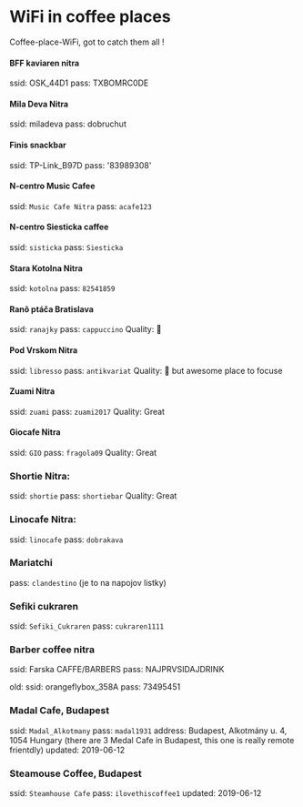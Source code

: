 # WiFi in coffee places

Coffee-place-WiFi, got to catch them all !

#### BFF kaviaren nitra

ssid: OSK_44D1
pass: TXBOMRC0DE

#### Mila Deva Nitra

ssid: miladeva
pass: dobruchut


#### Finis snackbar

ssid: TP-Link_B97D
pass: '83989308'

#### N-centro Music Cafee

ssid: `Music Cafe Nitra`
pass: `acafe123`

#### N-centro Siesticka caffee

ssid: `sisticka`
pass: `Siesticka`

#### Stara Kotolna Nitra

ssid: `kotolna`
pass: `82541859`


#### Ranô ptáča Bratislava

ssid: `ranajky`
pass: `cappuccino`
Quality: :poop:

#### Pod Vrskom Nitra

ssid: `libresso`
pass: `antikvariat`
Quality: :poop: but awesome place to focuse

#### Zuami Nitra

ssid: `zuami`
pass: `zuami2017`
Quality: Great

#### Giocafe Nitra

ssid: `GIO`
pass: `fragola09`
Quality: Great

### Shortie Nitra:

ssid: `shortie`
pass: `shortiebar`
Quality: Great

### Linocafe Nitra:

ssid: `linocafe`
pass: `dobrakava`

### Mariatchi

pass: `clandestino` (je to na napojov listky)

### Sefiki cukraren

ssid: `Sefiki_Cukraren`
pass: `cukraren1111`


### Barber coffee nitra

ssid: Farska CAFFE/BARBERS
pass: NAJPRVSIDAJDRINK

old:
  ssid: orangeflybox_358A
  pass: 73495451

### Madal Cafe, Budapest

ssid: `Madal_Alkotmany`
pass: `madal1931`
address: Budapest, Alkotmány u. 4, 1054 Hungary (there are 3 Medal Cafe in Budapest, this one is really remote frientdly)
updated: 2019-06-12

### Steamouse Coffee, Budapest

ssid: `Steamhouse Cafe`
pass: `ilovethiscoffee1`
updated: 2019-06-12

